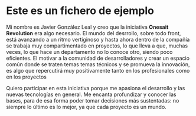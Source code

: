 # Este es un fichero de ejemplo

Mi nombre es Javier González Leal y creo que la iniciativa **Onesait Revolution** era algo necesario. El mundo del desrrollo, sobre todo front, está avanzando a un ritmo vertiginoso y hasta ahora dentro de la compañía se trabaja muy compartimentado en proyectos, lo que lleva a que, muchas veces, lo que hace un departamento no lo conoce otro, siendo poco eficientes. El motivar a la comunidad de desarrolladores y crear un espacio común donde se traten temas temas técnicos y se promueva la innovación, es algo que repercutirá muy positivamente tanto en los profesionales como en los proyectos 

Quiero participar en esta iniciativa porque me apasiona el desarrollo y las nuevas tecnologías en general. Me encanta profundizar y conocer las bases, para de esa forma poder tomar decisiones más sustentadas: no siempre lo último es lo mejor, ya que cada proyecto es un mundo.